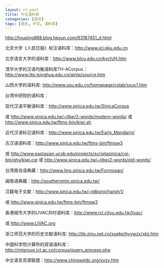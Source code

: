 ```yaml
---
layout: cn_post
title: 中文语料库
categories: [语言]
tags: [语言, 中文, 语料库]
---
```


http://liyuping888.blog.hexun.com/83187451_d.html

 

北京大学《人民日报》标注语料库：http://www.icl.pku.edu.cn

北京语言大学的语料库：http://www.blcu.edu.cn/kych/H.htm

清华大学的汉语均衡语料库TH-ACorpus：http://www.lits.tsinghua.edu.cn/ainlp/source.htm

山西大学的语料库:  http://www.sxu.edu.cn/homepage/cslab/sxuc1.htm

台湾中研院的语料库：

现代汉语平衡语料库：http://www.sinica.edu.tw/SinicaCorpus

或 http://www.sinica.edu.tw/~tibe/2-words/modern-words/
或 http://www.sinica.edu.tw/ftms-bin/kiwi.sh

近代汉语标记语料库：http://www.sinica.edu.tw/Early_Mandarin/

古汉语语料库：http://www.sinica.edu.tw/ftms-bin/ftmsw3

或 http://www.eastasian.ucsb.edu/projects/scriptasinica/cgi-bin/ghy/kiwi.cgi
            或 http://www.sinica.edu.tw/~tibe/2-words/old-words/

台湾南岛语典藏：http://www.ling.sinica.edu.tw/Formosan/

闽南语典藏：http://southernmin.sinica.edu.tw/

汉籍电子文献：http://www.sinica.edu.tw/~tdbproj/handy1/

或 http://www.sinica.edu.tw/ftms-bin/ftmsw3

香港城市大学的LIVAC共时语料库：http://www.rcl.cityu.edu.hk/livac/

或 http://www.LIVAC.org 

浙江师范大学的历史文献语料库: http://lib.zjnu.net.cn/xueke/hyywzx/xkjj.htm

中国科学院计算所的双语语料库：http://mtgroup.ict.ac.cn/corpus/query_process.php

中文语言资源联盟：http://www.chineseldc.org/xyzy.htm


